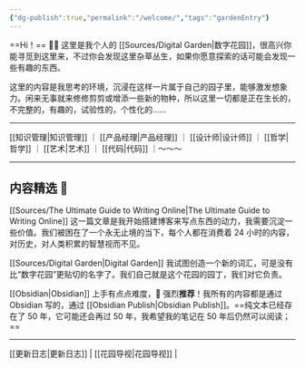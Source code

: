 ```yaml
---
{"dg-publish":true,"permalink":"/welcome/","tags":"gardenEntry"}
---
```



==Hi！== 👋🏻 这里是我个人的 [[Sources/Digital Garden\|数字花园]]，很高兴你能寻觅到这里来，不过你会发现这里杂草丛生，如果你愿意探索的话可能会发现一些有趣的东西。

这里的内容是我思考的环境，沉浸在这样一片属于自己的园子里，能够激发想象力。闲来无事就来修修剪剪或增添一些新的物种，所以这里一切都是正在生长的，不完整的，有趣的，试验性的，个性化的……

---

[[知识管理\|知识管理]] ｜ [[产品经理\|产品经理]] ｜ [[设计师\|设计师]] ｜ [[哲学\|哲学]] ｜ [[艺术\|艺术]] ｜ [[代码\|代码]] ｜～～～

---

## 内容精选  🎉

[[Sources/The Ultimate Guide to Writing Online\|The Ultimate Guide to Writing Online]]
这一篇文章是我开始搭建博客来写点东西的动力，我需要沉淀一些价值。我们被困在了一个永无止境的当下，每个人都在消费着 24 小时的内容，对历史，对人类积累的智慧视而不见。

[[Sources/Digital Garden\|Digital Garden]]
我试图创造一个新的词汇，可是没有比“数字花园”更贴切的名字了。我们自己就是这个花园的园丁，我们对它负责。

[[Obsidian\|Obsidian]]
上手有点点难度，🌟 强烈**推荐**！我所有的内容都是通过 Obsidian 写的，通过 [[Obsidian Publish\|Obsidian Publish]]。==纯文本已经存在了 50 年，它可能还会再过 50 年，我希望我的笔记在 50 年后仍然可以阅读；==

---

[[更新日志\|更新日志]] |  [[花园导视\|花园导视]] | 
